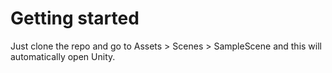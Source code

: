 # Getting started

Just clone the repo and go to Assets > Scenes > SampleScene and this will automatically open Unity.